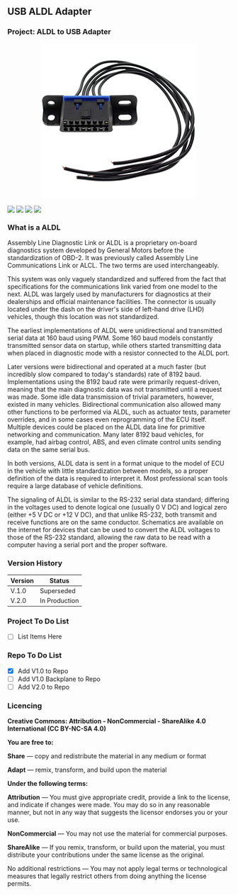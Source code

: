 ## USB ALDL Adapter <img alt="" align="right" src="https://img.shields.io/badge/ECD-Eagle-informational?style=flat&logo=Autodesk&logoColor=white&color=0696D7" />

### **Project**: ALDL to USB Adapter <img alt="" align="right" src="https://img.shields.io/badge/Status-In%20Production-informational?style=flat&logoColor=white&color=41CD52" />


<!-- Repo Cover Image -->
<p align="center">
<img alt="" align="center" src="https://github.com/CrashOverrideProductions/GMUart-Bluetooth/blob/main/Images/DLC.jpg?raw=true" />
</p>

<!-- Repo Stats -->
<img align="center" src="https://img.shields.io/github/commit-activity/m/CrashOverrideProductions/ALDL-Adapter"> <img align="center" src="https://img.shields.io/github/last-commit/CrashOverrideProductions/ALDL-Adapter"> <img align="center" src="https://img.shields.io/github/languages/code-size/CrashOverrideProductions/ALDL-Adapter"> <img align="center" src="https://img.shields.io/github/directory-file-count/CrashOverrideProductions/ALDL-Adapter">


<!-- Other Intro -->
### What is a ALDL
Assembly Line Diagnostic Link or ALDL is a proprietary on-board diagnostics system developed by General Motors before the standardization of OBD-2. It was previously called Assembly Line Communications Link or ALCL. The two terms are used interchangeably.

This system was only vaguely standardized and suffered from the fact that specifications for the communications link varied from one model to the next. ALDL was largely used by manufacturers for diagnostics at their dealerships and official maintenance facilities. The connector is usually located under the dash on the driver's side of left-hand drive (LHD) vehicles, though this location was not standardized.

The earliest implementations of ALDL were unidirectional and transmitted serial data at 160 baud using PWM. Some 160 baud models constantly transmitted sensor data on startup, while others started transmitting data when placed in diagnostic mode with a resistor connected to the ALDL port.

Later versions were bidirectional and operated at a much faster (but incredibly slow compared to today's standards) rate of 8192 baud. Implementations using the 8192 baud rate were primarily request-driven, meaning that the main diagnostic data was not transmitted until a request was made. Some idle data transmission of trivial parameters, however, existed in many vehicles. Bidirectional communication also allowed many other functions to be performed via ALDL, such as actuator tests, parameter overrides, and in some cases even reprogramming of the ECU itself. Multiple devices could be placed on the ALDL data line for primitive networking and communication. Many later 8192 baud vehicles, for example, had airbag control, ABS, and even climate control units sending data on the same serial bus.

In both versions, ALDL data is sent in a format unique to the model of ECU in the vehicle with little standardization between models, so a proper definition of the data is required to interpret it. Most professional scan tools require a large database of vehicle definitions.

The signaling of ALDL is similar to the RS-232 serial data standard; differing in the voltages used to denote logical one (usually 0 V DC) and logical zero (either +5 V DC or +12 V DC), and that unlike RS-232, both transmit and receive functions are on the same conductor. Schematics are available on the internet for devices that can be used to convert the ALDL voltages to those of the RS-232 standard, allowing the raw data to be read with a computer having a serial port and the proper software.

<!-- Version History -->
### Version History
|	Version	|	Status	|
|---------------|---------------|
|V.1.0		|Superseded	|
|V.2.0		|In Production	|

<!-- To Do List -->
### Project To Do List
- [ ] List Items Here

### Repo To Do List
- [x] Add V1.0 to Repo
- [ ] Add V1.0 Backplane to Repo
- [ ] Add V2.0 to Repo

<!-- Licencing Always at the Bottom -->
### Licencing <img alt="" align="right" src="https://img.shields.io/badge/Licence-CC--BY--NC--SA--4.0-informational?style=flat&logo=Creative%20Commons&logoColor=white&color=EF9421" />

**Creative Commons: Attribution - NonCommercial - ShareAlike 4.0 International (CC BY-NC-SA 4.0)**

**You are free to:**

**Share** — copy and redistribute the material in any medium or format

**Adapt** — remix, transform, and build upon the material


**Under the following terms:**

**Attribution** — You must give appropriate credit, provide a link to the license, and indicate if changes were made. You may do so in any reasonable manner, but not in any way that suggests the licensor endorses you or your use.

**NonCommercial** — You may not use the material for commercial purposes.

**ShareAlike** — If you remix, transform, or build upon the material, you must distribute your contributions under the same license as the original.

No additional restrictions — You may not apply legal terms or technological measures that legally restrict others from doing anything the license permits.
